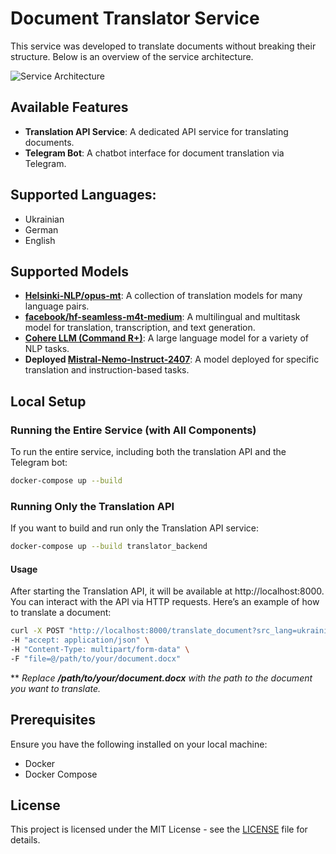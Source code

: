 # Document Translator Service

This service was developed to translate documents without breaking their structure. Below is an overview of the service architecture.

![Service Architecture](api_schema)

## Available Features
- **Translation API Service**: A dedicated API service for translating documents.
- **Telegram Bot**: A chatbot interface for document translation via Telegram.

## Supported Languages:
* Ukrainian
* German
* English

## Supported Models
- **[Helsinki-NLP/opus-mt](https://huggingface.co/Helsinki-NLP)**: A collection of translation models for many language pairs.
- **[facebook/hf-seamless-m4t-medium](https://huggingface.co/facebook/hf-seamless-m4t-medium)**: A multilingual and multitask model for translation, transcription, and text generation.
- **[Cohere LLM (Command R+)](https://docs.cohere.com/docs/cohere-command)**: A large language model for a variety of NLP tasks.
- **Deployed [Mistral-Nemo-Instruct-2407](https://huggingface.co/mistralai/Mistral-Nemo-Instruct-2407)**: A model deployed for specific translation and instruction-based tasks.

## Local Setup

### Running the Entire Service (with All Components)

To run the entire service, including both the translation API and the Telegram bot:

```sh
docker-compose up --build
```

### Running Only the Translation API

If you want to build and run only the Translation API service:

```sh
docker-compose up --build translator_backend
```
#### Usage

After starting the Translation API, it will be available at http://localhost:8000. You can interact with the API via HTTP requests. Here’s an example of how to translate a document:

```sh
curl -X POST "http://localhost:8000/translate_document?src_lang=ukrainian&tgt_lang=english&output_format=docx" \
-H "accept: application/json" \
-H "Content-Type: multipart/form-data" \
-F "file=@/path/to/your/document.docx"
```
** <i>Replace <b>/path/to/your/document.docx</b> with the path to the document you want to translate.</i>

## Prerequisites

Ensure you have the following installed on your local machine:

* Docker
* Docker Compose

## License

This project is licensed under the MIT License - see the [LICENSE](LICENSE.md) file for details.
